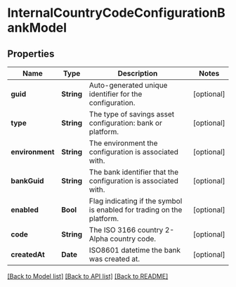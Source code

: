 # InternalCountryCodeConfigurationBankModel

## Properties
Name | Type | Description | Notes
------------ | ------------- | ------------- | -------------
**guid** | **String** | Auto-generated unique identifier for the configuration. | [optional] 
**type** | **String** | The type of savings asset configuration: bank or platform. | [optional] 
**environment** | **String** | The environment the configuration is associated with. | [optional] 
**bankGuid** | **String** | The bank identifier that the configuration is associated with. | [optional] 
**enabled** | **Bool** | Flag indicating if the symbol is enabled for trading on the platform. | [optional] 
**code** | **String** | The ISO 3166 country 2-Alpha country code. | [optional] 
**createdAt** | **Date** | ISO8601 datetime the bank was created at. | [optional] 

[[Back to Model list]](../README.md#documentation-for-models) [[Back to API list]](../README.md#documentation-for-api-endpoints) [[Back to README]](../README.md)


